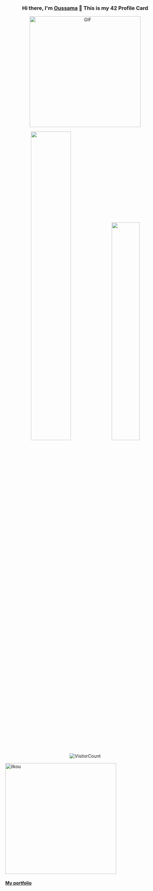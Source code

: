<div align="center">

### Hi there, I'm [Oussama](https://ilkou.github.io) 👋 This is my 42 Profile Card

<img align="center" id="profile" alt="GIF" height="350px" src="https://1337-readme.vercel.app/api/profile?cursus=42cursus&dark=true&email=hide&login=oouklich" />

</div>


<div align="center">
<p>
  <span style="min-width: 500px" ><img width="50%" src="https://github-readme-stats.vercel.app/api?username=ilkou&show_icons=true&theme=radical" /></span>
  <span style="min-width: 500px" ><img width="42%" src="https://github-readme-stats.anuraghazra1.vercel.app/api/top-langs/?username=ilkou&layout=compact&bg_color=30,e96443,904e95&title_color=fff&text_color=fff" /></span>
</p>


![VisitorCount](https://profile-counter.glitch.me/{ilkou}/count.svg)

</div>
<img align="center" height="350px" src="https://github-readme-streak-stats.herokuapp.com/?user=ilkou&" alt="ilkou" />

#### [My portfolio](https://ilkou.github.io)

<!--
**ilkou/ilkou** is a ✨ _special_ ✨ repository because its `README.md` (this file) appears on your GitHub profile.

Here are some ideas to get you started:

- 🔭 I’m currently working on ...
- 🌱 I’m currently learning ...
- 👯 I’m looking to collaborate on ...
- 🤔 I’m looking for help with ...
- 💬 Ask me about ...
- 📫 How to reach me: ...
- 😄 Pronouns: ...
- ⚡ Fun fact: ...
-->
